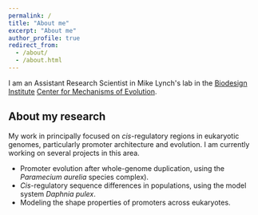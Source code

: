 ```yaml
---
permalink: /
title: "About me"
excerpt: "About me"
author_profile: true
redirect_from: 
  - /about/
  - /about.html
---
```


I am an Assistant Research Scientist in Mike Lynch's lab in the [Biodesign Institute](https://biodesign.asu.edu/) [Center for Mechanisms of Evolution](https://biodesign.asu.edu/research/centers/mechanisms-evolution#:~:text=The%20Biodesign%20Center%20for%20Mechanisms,the%20building%20blocks%20of%20cells.&text=In%20essence%2C%20we%20are%20aiming,field%20called%20evolutionary%20cell%20biology.).

## About my research

My work in principally focused on *cis*-regulatory regions in eukaryotic genomes, particularly promoter architecture and evolution. I am currently working on several projects in this area.

- Promoter evolution after whole-genome duplication, using the *Paramecium aurelia* species complex).
- *Cis*-regulatory sequence differences in populations, using the model system *Daphnia pulex*.
- Modeling the shape properties of promoters across eukaryotes. 

